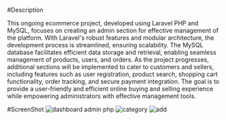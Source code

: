 #Description


This ongoing ecommerce project, developed using Laravel PHP and MySQL, focuses on creating an admin section for effective management of the platform. With Laravel's robust features and modular architecture, the development process is streamlined, ensuring scalability. The MySQL database facilitates efficient data storage and retrieval, enabling seamless management of products, users, and orders. As the project progresses, additional sections will be implemented to cater to customers and sellers, including features such as user registration, product search, shopping cart functionality, order tracking, and secure payment integration. The goal is to provide a user-friendly and efficient online buying and selling experience while empowering administrators with effective management tools.



#ScreenShot
![dashboard admin php](https://github.com/icchigoo/ecommerce_v1/assets/79775763/242438c1-8df6-429a-868e-d325a944b103)
![category](https://github.com/icchigoo/ecommerce_v1/assets/79775763/f8321566-882d-4a66-ab17-7b1f8a050b85)
![add](https://github.com/icchigoo/ecommerce_v1/assets/79775763/874e24d2-12bf-4c36-90ed-f84f8913ec0d)

